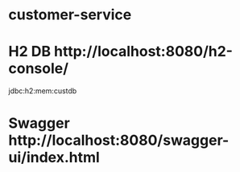 # customer-service

# H2 DB http://localhost:8080/h2-console/
  jdbc:h2:mem:custdb

# Swagger http://localhost:8080/swagger-ui/index.html


